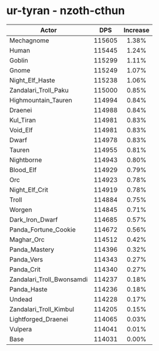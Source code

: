 # ur-tyran - nzoth-cthun
| Actor | DPS | Increase |
|---|:---:|:---:|
|Mechagnome|115605|1.38%|
|Human|115445|1.24%|
|Goblin|115299|1.11%|
|Gnome|115249|1.07%|
|Night_Elf_Haste|115238|1.06%|
|Zandalari_Troll_Paku|115000|0.85%|
|Highmountain_Tauren|114994|0.84%|
|Draenei|114988|0.84%|
|Kul_Tiran|114981|0.83%|
|Void_Elf|114981|0.83%|
|Dwarf|114978|0.83%|
|Tauren|114955|0.81%|
|Nightborne|114943|0.80%|
|Blood_Elf|114929|0.79%|
|Orc|114923|0.78%|
|Night_Elf_Crit|114919|0.78%|
|Troll|114884|0.75%|
|Worgen|114845|0.71%|
|Dark_Iron_Dwarf|114685|0.57%|
|Panda_Fortune_Cookie|114672|0.56%|
|Maghar_Orc|114512|0.42%|
|Panda_Mastery|114396|0.32%|
|Panda_Vers|114343|0.27%|
|Panda_Crit|114340|0.27%|
|Zandalari_Troll_Bwonsamdi|114237|0.18%|
|Panda_Haste|114236|0.18%|
|Undead|114228|0.17%|
|Zandalari_Troll_Kimbul|114205|0.15%|
|Lightforged_Draenei|114065|0.03%|
|Vulpera|114041|0.01%|
|Base|114031|0.00%|
